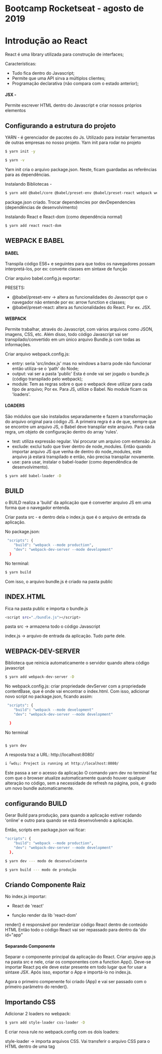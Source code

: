 # Bootcamp Rocketseat - agosto de 2019

# Introdução ao React

React é uma library utilizada para construção de interfaces;

Características:

- Tudo fica dentro do Javascript;
- Permite que uma API sirva a múltiplos clientes;
- Programação declarativa (não compara com o estado anterior);

#### JSX -

Permite escrever HTML dentro do Javascript e criar nossos próprios elementos

## Configurando a estrutura do projeto

YARN - é gerenciador de pacotes do Js. Utilizado para instalar ferramentas de outras empresas no nosso projeto.
Yarn init para rodar no projeto

```bash
$ yarn init -y

$ yarn -v
```

Yarn init cria o arquivo package.json. Neste, ficam guardadas as referências para as dependências.

Instalando Bibliotecas -

```bash
$ yarn add @babel/core @babel/preset-env @babel/preset-react webpack webpack-cli

```

package.json criado. Trocar dependencies por devDependencies (dependências de desenvolvimento)

Instalando React e React-dom (como dependência normal)

```bash
$ yarn add react react-dom

```

## WEBPACK E BABEL

#### BABEL

Transpila código ES6+ e seguintes para que todos os navegadores possam interpretá-los,
por ex: converte classes em sintaxe de função

Criar arquivo babel.config.js
exportar:

PRESETS:

- @babel/preset-env -> altera as funcionalidades do Javascript que o navegador não entende
  por ex: arrow function e classes;
- @babel/preset-react: altera as funcionalidades do React. Por ex. JSX.

#### WEBPACK

Permite trabalhar, através do Javascript, com vários arquivos como JSON, imagens, CSS, etc.
Além disso, todo código Javascript vai ser transpilado/convertido em um único arquivo Bundle.js com todas as informações.

Criar arquivo webpack.config.js:

- entry: seria 'src/index.js' mas no windows a barra pode não funcionar então utiliza-se o 'path' do Node;
- output: vai ser a pasta 'public' Esta é onde vai ser jogado o bundle.js (código transpilado pelo webpack);
- module: Tem as regras sobre o que o webpack deve utilizar para cada tipo de arquivo; Por ex. Para JS, utilize o Babel. No module ficam os 'loaders'.

#### LOADERS

São módulos que são instalados separadamente e fazem a transformação do arquivo original para código JS. A primeira regra é a de que, sempre que se encontre um arquivo JS, o Babel deve transpilar este arquivo. Para cada regra, um objeto de configuração dentro do array 'rules'.

- test: utiliza expressão regular. Vai procurar um arquivo com extensão Js
- exclude: exclui tudo que tiver dentro de node_modules. Então quando importar arquivo JS que venha de dentro do node_modules, este arquivo já estará transpilado e então, não precisa transpilar novamente.
- use: para usar, instalar o babel-loader (como dependêndica de desenvolvimento).

```bash
$ yarn add babel-loader -D
```

## BUILD

o BUILD realiza a 'build' da aplicação que é converter arquivo JS em uma forma que o navegador entenda.

Criar pasta src - e dentro dela o index.js que é o arquivo de entrada da aplicação.

No package.json:

```bash
 "scripts": {
    "build": "webpack --mode production",
    "dev": "webpack-dev-server --mode development"
  }
```

No terminal:

```bash
$ yarn build
```

Com isso, o arquivo bundle.js é criado na pasta public

## INDEX.HTML

Fica na pasta public e importa o bundle.js

```bash
<script src="./bundle.js"></script>
```

pasta src -> armazena todo o código Javascript

index.js -> arquivo de entrada da aplicação. Tudo parte dele.

## WEBPACK-DEV-SERVER

Biblioteca que reinicia automaticamente o servidor quando altera código javascript

```bash
$ yarn add webpack-dev-server -D
```

No webpack.config.js:
criar propriedade devServer com a propriedade contentBase, que é onde vai encontrar o index.html.
Com isso, adicionar novo script no package.json, ficando assim:

```bash
 "scripts": {
    "build": "webpack --mode development"
    "dev": "webpack-dev-server --mode development"

  }
```

No terminal

```bash

$ yarn dev
```

A resposta traz a URL: http://localhost:8080/

```bash
i ｢wds｣: Project is running at http://localhost:8080/
```

Este passa a ser o acesso da aplicação
O comando yarn dev no terminal faz com que o browser atualize automaticamente quando houver qualquer alteração no código, sem a necessidade de refresh na página, pois, é grado um novo bundle automaticamente.

## configurando BUILD

Gerar Build para produção, para quando a aplicação estiver rodando 'online' e outro para quando se está desenvolvendo a aplicação.

Então, scripts em package.json vai ficar:

```bash
"scripts": {
    "build": "webpack --mode production",
    "dev": "webpack-dev-server --mode development"
  },

$ yarn dev --- modo de desenvolvimento

$ yarn build --- modo de produção
```

## Criando Componente Raiz

No index.js importar:

- React de 'react'

- função render da lib 'react-dom'

render() é responsável por renderizar código React dentro de conteúdo HTML
Então todo o código React vai ser repassado para dentro da 'div id="app"

#### Separando Componente

Separar o componente principal da aplicação do React. Criar arquivo app.js na pasta src
e nele, criar os componentes com a function App(). Deve-se importar React pq ele deve estar presente em todo lugar que for usar a sintaxe JSX.
Após isso, exportar o App e importá-lo no index.js.

Agora o primeiro compenente foi criado (App) e vai ser passado com o primeiro parâmetro do render().

## Importando CSS

Adicionar 2 loaders no webpack:

```bash
$ yarn add style-loader css-loader -D
```

E criar nova rule no webpack.config com os dois loaders:

style-loader -> importa arquivos CSS. Vai transferir o arquivo CSS para o HTML dentro de uma tag <style>

css-loader -> Dentro do CSS é possível ter outros imports como importação d euma imagem. Então é preciso este loader para que se entenda estes imports.

Importar App.css no arquivo App.js

## Importando imagem

É necessário configurar mais um loader em webpack.config, que é o loader para importação de imagens.

```
$ yarn add file-loader -D
```

Configurar o loader no webpack.config;
Criar pasta assets em src e colar as imagens dentro;
Importar imagens em App.js:

```
import profile from './assets/profile/profile.jpg';

```

Aqui 'profile' é o nome da variável que recebe a imagem.

Para colocar a imagem dentro do HTML - return a variável profile na function App().

# Class Components

Criar pasta component e dentro, o arquivo TechList.js;

há várias formas de escrever um componente dentro do React (por ex. como função e classe). No caso vai ser escrito em formato de classe.

Todo componente escirto em formato de classe precisa ter um método render(). Neste, vai se retornar o HTML.

Exportar a TechList como default

Importar a TechList dentro do App.js. (Aqui a lista já deve aparecer em localhost:8080).

O componente foi criado.

## Formato de classe

Toda vez que uma variável em um componente precisar ser manipulada, ela vai se chamar 'state'.

estado

O 'state' vai ser armazenado na classe através da variável:

```
state = {};

```

Então quando se guarda e manipula informações no componente, utiliza-se classes e o state, que é o estado do componente.

Dentro do state vai se guardar todas as informações que podem ser manipuladas por esse componente.

Dentro de estado, criar as variáveis

Porém o Babel não entende propriedades que são definidas diretamente dentro da classe (era esperado que se tivesse estas variáveis dentro de um constructor). Mas, para usar a sintaxe da aula, que é uma sintaxe mais resumida, é necessária a instalação de outro plugin do Babel.

    $ yarn add @babel/plugin-proposal-class-properties -D

Configurar em babel.config.js. Agora o componente já é capaz de entender a variável state.

Agora é possível manipular o state via componente.

# Estado e Imutabilidade

Listar e adicionar itens no state. Controlar o state, que é imutável. Sempre que o state muda, o render() executa. Então
em TechList.js vamos percorrer o array Techs que está no state. Para escrever código javascript dentro do render() abrir chaves ex.

```
{this.state.techs.map(tech => <li key="Tech">{tech }</li>)}
```

Aqui, cada item precisa ter a propriedade key

Em TechList.js, remover as <li> feitas na aula passada;

Dentro da <ul> abre-se chaves para poder adicionar código javascript. Então vai se percorrer o array de tecnologias utilizando o 'map'. Agora, para cada tecnologia é possível retornar uma <li> com conteúdo JSX.

Mas sempre que se faz uma iteração, cada elemento precisa ter uma propriedade 'key'que recebe um valor único de cada um destes elementos.

     <li key={} >

2`02`` Permitir que op usuário adicione novos itens dentro do state

Vamos usar um input de texto. Mas o React não permite que se adicione dois ou mais elementos sem ter um container em volta deles.
Então, para não ter q usar uma div (q pode atrapalhar na questão da estilização) como container, vamos usar uma tag chamada 'fragment' que é uma tag sem nome.

#### fragment

    <>
       elementos
    </>

Agora é possível criar o input.

3`20`` Temos que pegar o valor q o usuáro insere no input. Para isso vamos anotar o valor conforme o usuário vai digitando.

Então dentro do state criar uma nova propriedade que vai armazenar o valor que o usuário está digitando dentro do input:

    newTech = '',

E um método handleInputChange() no formato de arrow function
'e.target.value' pega o valor do input

Para armazenar o valor dentro do state. A função precisa ser no formato de arrow pq senão não consegue acessar o 'this'.

```
<input type="text" onChange={this.handleInputChange()} />

```

4`50`` Toda função criada dentro do componente precisa ser arrow function para poder ter acesso ao this.

### Imutabilidade 5`40``

O React possui um conceito de inutabilidade dentro do state. A variável state é imutável. Sempre que for criar ou alterar estado no React é preciso usar a função (criar ou alterar state) é preciso usar a função setState().

Com ela, se o state muda, o render() executa automaticamente.

#### setState()

Dentro dela se passa o objeto. Agora, qualquer mudança no state, o render vai executar automaticamente. Agora o texto preenchido no input está guardado na variável 'newTech'.

07`40`` Botão para que se adicione o texto digitado no input que está guardado na variável newTech dentro da lista 'techs'. Para isso, criar método handleSubmit() que vai receber um evento.

Para este evento, substituir o 'fragment' por '<form>' com o event onsubmit que vai chamar o this.handlesubmit. Este formulário precisa ser disparado pelo 'button type submit' => Enviar.

A funcionalidade padrão de um form é atualizar a tela qdo clica em button. Então - prevent.default() no handleSubmit;

9`20`` Colocar a vairável no state. Não é possível push() pq não pode sofrer mutação.
Então deve-se usar o método setState(). É preciso recriar o array do zero, pois não é possível fazer alterações.
É a imutabilidade no state. Utilizar o spread operator para copiar o array Techs.

12`00`` Para limpar o input é só criar a variável vazia newTech: '';

## Removendo itens do estado

Adiciona no form um button para remover item com o evento onClick para chamar handleDelete()

<button onClick={this.handleDelete(tech)}> assim não dá certo pq a função já está sendo chamada.

Então o correto é:

<button onClick={() => this.handleDelete(tech)}>

Atualizar o state removendo o parâmetro (tech) em handleDelete(tech).

handleDelete = (tech) => {
this.setState({ techs: this.state.techs.filter( t => t !== tech)})
}

# Propriedades do React

criar src/components/TechItem.js

Em src/components/TechItem.js:

return li do render() do src/components/TechList.js

Em src/components/TechList.js importar TechItem.js e inserir a tag TechItem onde estava o LI

Este processo gera alguns erros. 1`20`` correção dos erros.
Foi colocado um componente dentro de outro e então não consegue enxergar as variáveis

## Conceito de Propriedade

Propriedade é que se passa para o componente dentro da tag.

No render render() do src/components/TechList.js há a tag <TechItem> (componente TechItem.js). Nela foi passada a propriedade 'tech'

    <ul>
       {this.state.techs.map(tech => <TechItem key={tech} tech={tech} />)}
    </ul>

Para passar essa informação para dentro do componente TechItem.js deve-se colocá-la como parâmetro do componente function TechItem

    function TechItem(props)
       return {props.tech}

com a desestruturação:

    function TechItem({ tech })
       return { tech }

Se este componente fosse em formato de classe (e não de função) as propriedades ficariam em this.props.tech.

Como se trata de formato de função, é possível acessar por meio dos parâmetros

A funcção handleDelete() usada para remover itens está sendo chamada dentro de TechItem.js

Mas ela não está dentro deste componente. Ela deve ficar dentro de TechList pq é onde está o state. Então a função handleDelete vai ser passada como propriedade da tag TechItem.

    <ul>
       {this.state.techs.map(tech => <TechItem key={tech} tech={tech} onDelete={() => this.handleDelete(tech)} />)}
    </ul>

Neste caso a propriedade que se está passando é uma função. Vai recebê-la em TechItem.js

    function TechItem({ tech })
      return { tech, onDelete }

Coincluindo:
Quando se cria um componente, as funções usadas para manipular o state precisam ficar no mesmo componente em que o state está.

Como o state não está dentro de TechItem.js foi passada para o TechItem a função handleDelete como propriedade e a utilizamos dentro de button onClick = {onDelete}

Então a função está sendo passada como propriedade.

No React podemos passar qualquer informação como propriedade de um componente ( função, objeto. classe, outro componente).

# Default Props & PropTypes

Passar a uma propriedade o valor de default ou um valor qualquer para o caso de o usuário não defini-la. Isso pode ser feito passando o valor no parâmetro da função (para componentes em formato de função).

Há também uma forma 'global' que se chama 'Default Props'.

#### 'Default Props'

Basta dar a um componente (função ou classe)

ex.

    function TechItem({ tech} ) {}

    TechItem.defaultProps = {
      tech: 'Oculto',
    };

Isto quer dizer que quando o tech não for informado ele fica como'Oculto'.

Para definir as defaultProps de uma classe é possível fazer dentro dela:

    static defaultProps = {
     propriedade: 'Oculto'
    };

#### PropTypes

É uma forma de validar as propriedades que o componente recebe. O React pode infromar ao desenvolvedor que ele está passando uma propriedade em um tipo que não é correto. ex. passar uma string no lugar de uma função.

Para isso tem que instalar a lib.

    $ yarn add prop-types

Deve ser importada no componente.

     TechItem.propTypes = {
        propriedade: Proptypes.string.isRequired,
        nome da função: Proptypes.func.isRequired
     }
